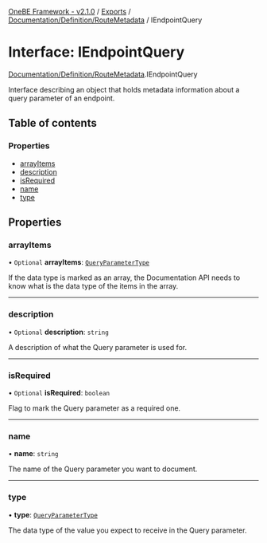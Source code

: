 [OneBE Framework - v2.1.0](../README.md) / [Exports](../modules.md) / [Documentation/Definition/RouteMetadata](../modules/Documentation_Definition_RouteMetadata.md) / IEndpointQuery

# Interface: IEndpointQuery

[Documentation/Definition/RouteMetadata](../modules/Documentation_Definition_RouteMetadata.md).IEndpointQuery

Interface describing an object that holds metadata information
about a query parameter of an endpoint.

## Table of contents

### Properties

- [arrayItems](Documentation_Definition_RouteMetadata.IEndpointQuery.md#arrayitems)
- [description](Documentation_Definition_RouteMetadata.IEndpointQuery.md#description)
- [isRequired](Documentation_Definition_RouteMetadata.IEndpointQuery.md#isrequired)
- [name](Documentation_Definition_RouteMetadata.IEndpointQuery.md#name)
- [type](Documentation_Definition_RouteMetadata.IEndpointQuery.md#type)

## Properties

### arrayItems

• `Optional` **arrayItems**: [`QueryParameterType`](../enums/Documentation_Definition_DataTypes.QueryParameterType.md)

If the data type is marked as an array, the Documentation API needs to know
what is the data type of the items in the array.

___

### description

• `Optional` **description**: `string`

A description of what the Query parameter is used for.

___

### isRequired

• `Optional` **isRequired**: `boolean`

Flag to mark the Query parameter as a required one.

___

### name

• **name**: `string`

The name of the Query parameter you want to document.

___

### type

• **type**: [`QueryParameterType`](../enums/Documentation_Definition_DataTypes.QueryParameterType.md)

The data type of the value you expect to receive in the Query parameter.
